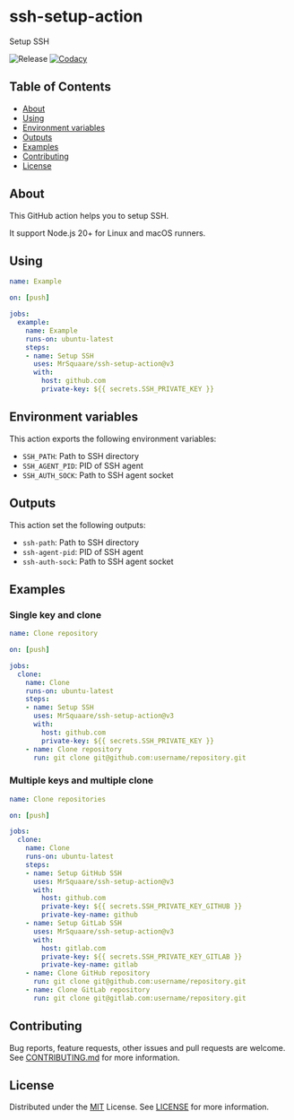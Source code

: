 # ssh-setup-action

Setup SSH

![Release](https://badgen.net/github/release/MrSquaare/ssh-setup-action?icon=github)
[![Codacy](https://app.codacy.com/project/badge/Grade/88adcccc19804fe6969e053d690a2b1d)](https://www.codacy.com/gh/MrSquaare/ssh-setup-action/dashboard)

## Table of Contents

- [About](#about)
- [Using](#using)
- [Environment variables](#environment-variables)
- [Outputs](#outputs)
- [Examples](#examples)
- [Contributing](#contributing)
- [License](#license)

## About

This GitHub action helps you to setup SSH.

It support Node.js 20+ for Linux and macOS runners.

## Using

```yaml
name: Example

on: [push]

jobs:
  example:
    name: Example
    runs-on: ubuntu-latest
    steps:
    - name: Setup SSH
      uses: MrSquaare/ssh-setup-action@v3
      with:
        host: github.com
        private-key: ${{ secrets.SSH_PRIVATE_KEY }}
```

## Environment variables

This action exports the following environment variables:

- `SSH_PATH`: Path to SSH directory
- `SSH_AGENT_PID`: PID of SSH agent
- `SSH_AUTH_SOCK`: Path to SSH agent socket

## Outputs

This action set the following outputs:

- `ssh-path`: Path to SSH directory
- `ssh-agent-pid`: PID of SSH agent
- `ssh-auth-sock`: Path to SSH agent socket

## Examples

### Single key and clone

```yaml
name: Clone repository

on: [push]

jobs:
  clone:
    name: Clone
    runs-on: ubuntu-latest
    steps:
    - name: Setup SSH
      uses: MrSquaare/ssh-setup-action@v3
      with:
        host: github.com
        private-key: ${{ secrets.SSH_PRIVATE_KEY }}
    - name: Clone repository
      run: git clone git@github.com:username/repository.git
```

### Multiple keys and multiple clone

```yaml
name: Clone repositories

on: [push]

jobs:
  clone:
    name: Clone
    runs-on: ubuntu-latest
    steps:
    - name: Setup GitHub SSH
      uses: MrSquaare/ssh-setup-action@v3
      with:
        host: github.com
        private-key: ${{ secrets.SSH_PRIVATE_KEY_GITHUB }}
        private-key-name: github
    - name: Setup GitLab SSH
      uses: MrSquaare/ssh-setup-action@v3
      with:
        host: gitlab.com
        private-key: ${{ secrets.SSH_PRIVATE_KEY_GITLAB }}
        private-key-name: gitlab
    - name: Clone GitHub repository
      run: git clone git@github.com:username/repository.git
    - name: Clone GitLab repository
      run: git clone git@gitlab.com:username/repository.git
```

## Contributing

Bug reports, feature requests, other issues and pull requests are welcome.
See [CONTRIBUTING.md](CONTRIBUTING.md) for more information.

## License

Distributed under the [MIT](https://choosealicense.com/licenses/mit/) License.
See [LICENSE](LICENSE) for more information.
